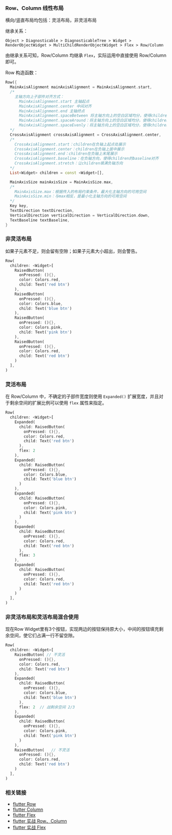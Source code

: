 ### Row、Column 线性布局

横向/竖直布局均包括：灵活布局，非灵活布局

继承关系：
```
Object > Diagnosticable > DiagnosticableTree > Widget > RenderObjectWidget > MultiChildRenderObjectWidget > Flex > Row/Column
```

由继承关系可知，Row/Column 均继承 `Flex`，实际运用中直接使用 Row/Column 即可。

Row 构造函数：
``` dart
Row({
  MainAxisAlignment mainAxisAlignment = MainAxisAlignment.start,
  /*
    主轴方向上子部件对齐方式：
      MainAxisAlignment.start 主轴起点
      MainAxisAlignment.center 中间对齐
      MainAxisAlignment.end 主轴终点
      MainAxisAlignment.spaceBetween 将主轴方向上的空白区域均分，使得children之间的空白区域相等，首尾child都靠近首尾，没有间隙
      MainAxisAlignment.spaceAround：将主轴方向上的空白区域均分，使得children之间的空白区域相等，但是首尾child的空白区域为1/2
      MainAxisAlignment.spaceEvenly：将主轴方向上的空白区域均分，使得children之间的空白区域相等，包括首尾child
  */
  CrossAxisAlignment crossAxisAlignment = CrossAxisAlignment.center,
  /*
    CrossAxisAlignment.start：children在负轴上起点处展示
    CrossAxisAlignment.center：children在负轴上居中展示
    CrossAxisAlignment.end：children在负轴上末尾展示
    CrossAxisAlignment.baseline：在负轴方向，使得children的baseline对齐
    CrossAxisAlignment.stretch：让children填满负轴方向
  */
  List<Widget> children = const <Widget>[],

  MainAxisSize mainAxisSize = MainAxisSize.max,
  /*
    MainAxisSize.max：根据传入的布局约束条件，最大化主轴方向的可用空间
    MainAxisSize.min：与max相反，是最小化主轴方向的可用空间
  */
  Key key,
  TextDirection textDirection,
  VerticalDirection verticalDirection = VerticalDirection.down,
  TextBaseline textBaseline,
}
```

### 非灵活布局

如果子元素不足，则会留有空隙；如果子元素大小超出，则会警告。

``` dart
Row(
  children: <Widget>[
    RaisedButton(
      onPressed: (){},
      color: Colors.red,
      child: Text('red btn')
    ),
    RaisedButton(
      onPressed: (){},
      color: Colors.blue,
      child: Text('blue btn')
    ),
    RaisedButton(
      onPressed: (){},
      color: Colors.pink,
      child: Text('pink btn')
    ),
    RaisedButton(
      onPressed: (){},
      color: Colors.red,
      child: Text('red btn')
    )
  ],
)
```

### 灵活布局

在 Row/Column 中，不确定的子部件宽度则使用 `Expanded()` 扩展宽度，并且对于剩余空间的扩展比例可以使用 `flex` 属性来指定。

``` dart
Row(
  children: <Widget>[
    Expanded(
      child: RaisedButton(
        onPressed: (){},
        color: Colors.red,
        child: Text('red btn')
      ),
      flex: 2
    ),
    Expanded(
      child: RaisedButton(
        onPressed: (){},
        color: Colors.blue,
        child: Text('blue btn')
      )
    ),
    Expanded(
      child: RaisedButton(
        onPressed: (){},
        color: Colors.pink,
        child: Text('pink btn')
      )
    ),
    Expanded(
      child: RaisedButton(
        onPressed: (){},
        color: Colors.red,
        child: Text('red btn')
      ),
      flex: 3
    ),
    Expanded(
      child: RaisedButton(
        onPressed: (){},
        color: Colors.red,
        child: Text('red btn')
      )
    )
  ],
)
```

### 非灵活布局和灵活布局混合使用

现在Row Widget里有3个按钮，实现两边的按钮保持原大小，中间的按钮填充剩余空间，使它们占满一行不留空隙。

``` dart
Row(
  children: <Widget>[
    RaisedButton( // 不灵活
      onPressed: (){},
      color: Colors.red,
      child: Text('red btn')
    ),
    Expanded(
      child: RaisedButton(
        onPressed: (){},
        color: Colors.blue,
        child: Text('blue btn')
      ),
      flex: 2  // 战剩余空间 2/3
    ),
    Expanded(
      child: RaisedButton(
        onPressed: (){},
        color: Colors.pink,
        child: Text('pink btn')
      )
    ),
    RaisedButton(   // 不灵活
      onPressed: (){},
      color: Colors.red,
      child: Text('red btn')
    )
  ],
)
```

### 相关链接
- [flutter Row](https://api.flutter.dev/flutter/widgets/Row-class.html)
- [flutter Column](https://api.flutter.dev/flutter/widgets/Column-class.html)
- [flutter Flex](https://api.flutter.dev/flutter/widgets/Flex-class.html)
- [flutter 实战 Row、Column](https://book.flutterchina.club/chapter4/row_and_column.html)
- [flutter 实战 Flex](https://book.flutterchina.club/chapter4/flex.html)
